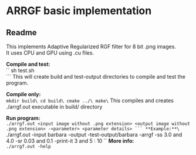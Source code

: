 # ARRGF basic implementation

## Readme

This implements Adaptive Regularized RGF filter for 8 bit .png images.\
It uses CPU and GPU using .cu files.

**Compile and test:**\
	``
	sh test.sh\
	```
This will create build and test-output directories to compile and test the program.

**Compile only:**\
	```
	mkdir build\
	cd build\
	cmake ../\
	make\
	```
This compiles and creates ./arrgf.out executable in build/ directory

**Run program:**\
	``
	./arrgf.out <input image without .png extension> <output image without .png extension> -<parameter> <parameter details>
	```
**Example:**\
	``
	./arrgf.out -input barbara -output -test-output/barbara -arrgf -ss 3.0 and 4.0 -sr 0.03 and 0.1 -print-it 3 and 5 : 10
	``
**More info:**\
	```
	./arrgf.out -help
	```